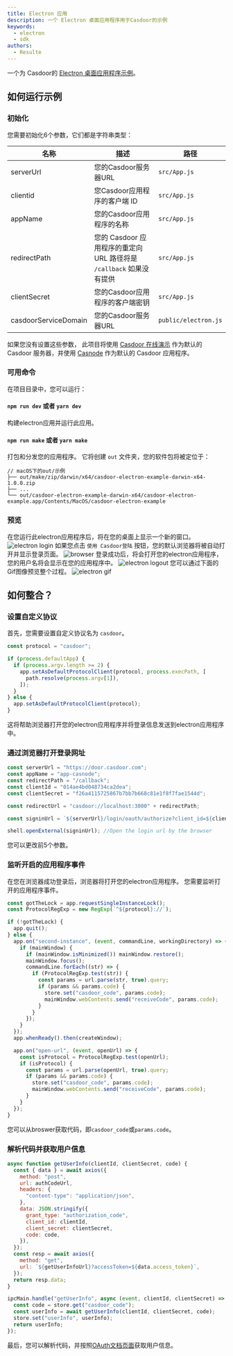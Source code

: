 ```yaml
---
title: Electron 应用
description: 一个 Electron 桌面应用程序用于Casdoor的示例
keywords:
  - electron
  - sdk
authors:
  - Resulte
---
```


一个为 Casdoor的 [Electron 桌面应用程序示例](https://github.com/casdoor/casdoor-electron-example)。

## 如何运行示例

### 初始化

您需要初始化6个参数，它们都是字符串类型：

| 名称                   | 描述                                             | 路径                   |
| -------------------- | ---------------------------------------------- | -------------------- |
| serverUrl            | 您的Casdoor服务器URL                                | `src/App.js`         |
| clientid             | 您Casdoor应用程序的客户端 ID                            | `src/App.js`         |
| appName              | 您的Casdoor应用程序的名称                               | `src/App.js`         |
| redirectPath         | 您的 Casdoor 应用程序的重定向URL 路径将是 `/callback` 如果没有提供 | `src/App.js`         |
| clientSecret         | 您的Casdoor应用程序的客户端密钥                            | `src/App.js`         |
| casdoorServiceDomain | 您的Casdoor服务器URL                                | `public/electron.js` |

如果您没有设置这些参数， 此项目将使用 [Casdoor 在线演示](https://door.casdoor.com/) 作为默认的Casdoor 服务器，并使用 [Casnode](https://door.casdoor.com/applications/app-casnode) 作为默认的 Casdoor 应用程序。

### 可用命令

在项目目录中，您可以运行：

#### `npm run dev` 或者 `yarn dev`

构建electron应用并运行此应用。

#### `npm run make` 或者 `yarn make`

打包和分发您的应用程序。 它将创建 `out` 文件夹，您的软件包将被定位于：

```
// macOS下的out/示例  
├── out/make/zip/darwin/x64/casdoor-electron-example-darwin-x64-1.0.0.zip  
├── ...  
└── out/casdoor-electron-example-darwin-x64/casdoor-electron-example.app/Contents/MacOS/casdoor-electron-example
```

### 预览

在您运行此electron应用程序后，将在您的桌面上显示一个新的窗口。 ![electron login](/img/how-to-connect/desktop-sdks/electron-app/login.png) 如果您点击 `使用 Casdoor登陆` 按钮，您的默认浏览器将被自动打开并显示登录页面。 ![browser](/img/how-to-connect/desktop-sdks/electron-app/browser.png) 登录成功后，将会打开您的electron应用程序，您的用户名将会显示在您的应用程序中。 ![electron logout](/img/how-to-connect/desktop-sdks/electron-app/logout.png) 您可以通过下面的Gif图像预览整个过程。 ![electron gif](/img/how-to-connect/desktop-sdks/electron-app/preview.gif)

## 如何整合？

### 设置自定义协议

首先，您需要设置自定义协议名为 `casdoor`。

```javascript
const protocol = "casdoor";

if (process.defaultApp) {
  if (process.argv.length >= 2) {
    app.setAsDefaultProtocolClient(protocol, process.execPath, [
      path.resolve(process.argv[1]),
    ]);
  }
} else {
  app.setAsDefaultProtocolClient(protocol);
}
```

这将帮助浏览器打开您的electron应用程序并将登录信息发送到electron应用程序中。

### 通过浏览器打开登录网址

```javascript
const serverUrl = "https://door.casdoor.com";
const appName = "app-casnode";
const redirectPath = "/callback";
const clientId = "014ae4bd048734ca2dea";
const clientSecret = "f26a4115725867b7bb7b668c81e1f8f7fae1544d";

const redirectUrl = "casdoor://localhost:3000" + redirectPath;

const signinUrl = `${serverUrl}/login/oauth/authorize?client_id=${clientId}&response_type=code&redirect_uri=${encodeURIComponent(redirectUrl)}&scope=profile&state=${appName}&noRedirect=true`;

shell.openExternal(signinUrl); //Open the login url by the browser
```

您可以更改前5个参数。

### 监听开启的应用程序事件

在您在浏览器成功登录后，浏览器将打开您的electron应用程序。 您需要监听打开的应用程序事件。

```javascript
const gotTheLock = app.requestSingleInstanceLock();
const ProtocolRegExp = new RegExp(`^${protocol}://`);

if (!gotTheLock) {
  app.quit();
} else {
  app.on("second-instance", (event, commandLine, workingDirectory) => {
    if (mainWindow) {
      if (mainWindow.isMinimized()) mainWindow.restore();
      mainWindow.focus();
      commandLine.forEach((str) => {
        if (ProtocolRegExp.test(str)) {
          const params = url.parse(str, true).query;
          if (params && params.code) {
            store.set("casdoor_code", params.code);
            mainWindow.webContents.send("receiveCode", params.code);
          }
        }
      });
    }
  });
  app.whenReady().then(createWindow);

  app.on("open-url", (event, openUrl) => {
    const isProtocol = ProtocolRegExp.test(openUrl);
    if (isProtocol) {
      const params = url.parse(openUrl, true).query;
      if (params && params.code) {
        store.set("casdoor_code", params.code);
        mainWindow.webContents.send("receiveCode", params.code);
      }
    }
  });
}
```

您可以从broswer获取代码，即`casdoor_code`或`params.code`。

### 解析代码并获取用户信息

```javascript
async function getUserInfo(clientId, clientSecret, code) {
  const { data } = await axios({
    method: "post",
    url: authCodeUrl,
    headers: {
      "content-type": "application/json",
    },
    data: JSON.stringify({
      grant_type: "authorization_code",
      client_id: clientId,
      client_secret: clientSecret,
      code: code,
    }),
  });
  const resp = await axios({
    method: "get",
    url: `${getUserInfoUrl}?accessToken=${data.access_token}`,
  });
  return resp.data;
}

ipcMain.handle("getUserInfo", async (event, clientId, clientSecret) => {
  const code = store.get("casdoor_code");
  const userInfo = await getUserInfo(clientId, clientSecret, code);
  store.set("userInfo", userInfo);
  return userInfo;
});
```

最后，您可以解析代码，并按照[OAuth文档页面](/docs/how-to-connect/oauth)获取用户信息。
